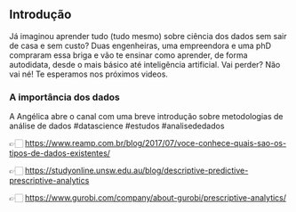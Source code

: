 ## Introdução

Já imaginou aprender tudo (tudo mesmo) sobre ciência dos dados sem sair de casa e sem custo?
Duas engenheiras, uma empreendora e uma phD compraram essa briga e vão te ensinar como aprender, de forma autodidata, desde o mais básico até inteligência artificial.
Vai perder? Não vai né! Te esperamos nos próximos videos.

### A importância dos dados

A Angélica abre o canal com uma breve introdução sobre metodologias de análise de dados #datascience #estudos #analisededados

👉🏻 https://www.reamp.com.br/blog/2017/07/voce-conhece-quais-sao-os-tipos-de-dados-existentes/ 

👉🏻 https://studyonline.unsw.edu.au/blog/descriptive-predictive-prescriptive-analytics 

👉🏻 https://www.gurobi.com/company/about-gurobi/prescriptive-analytics/

